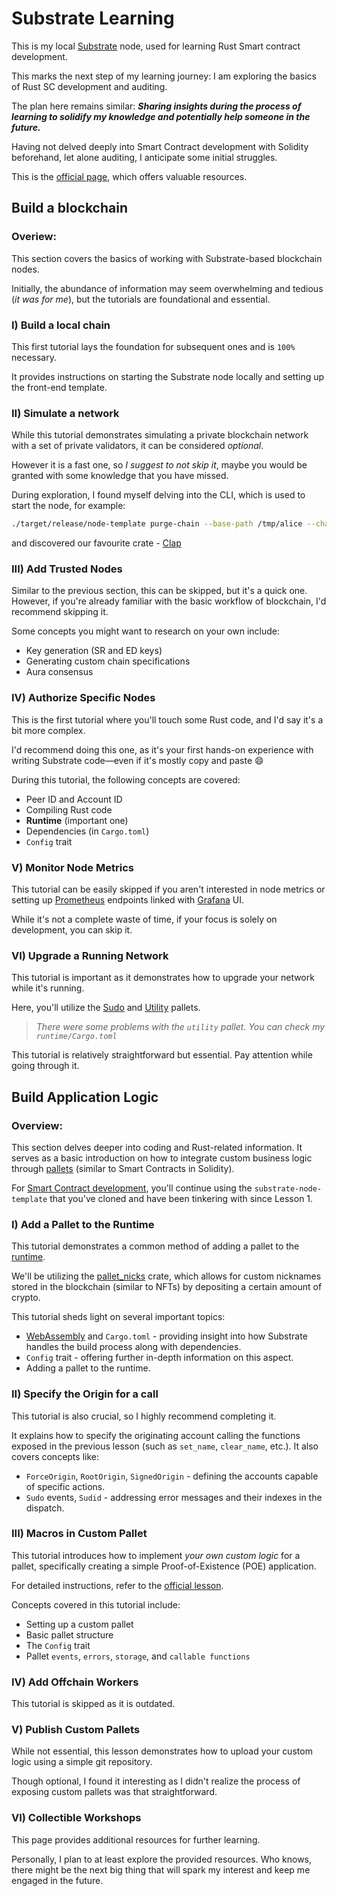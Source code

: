 # Substrate Learning

This is my local [Substrate](https://substrate.io/) node, used for learning Rust Smart contract development.

This marks the next step of my learning journey:  I am exploring the basics of Rust SC development and auditing.

The plan here remains similar: **_Sharing insights during the process of learning to solidify my knowledge and potentially help someone in the future._**

Having not delved deeply into Smart Contract development with Solidity beforehand, let alone auditing, I anticipate some initial struggles.

This is the [official page](https://docs.substrate.io/tutorials/), which offers valuable resources.

## Build a blockchain

### Overiew:

This section covers the basics of working with Substrate-based blockchain nodes.

Initially, the abundance of information may seem overwhelming and tedious (_it was for me_), but the tutorials are foundational and essential.

### I) Build a local chain

This first tutorial lays the foundation for subsequent ones and is `100%` necessary. 

It provides instructions on starting the Substrate node locally and setting up the front-end template.

### II) Simulate a network

While this tutorial demonstrates simulating a private blockchain network with a set of private validators, it can be considered _optional_.

However it is a fast one, so _I suggest to not skip it_, maybe you would be granted with some knowledge that you have missed.

During exploration, I found myself delving into the CLI, which is used to start the node, for example:

```bash
./target/release/node-template purge-chain --base-path /tmp/alice --chain local
```

and discovered our favourite crate - [Clap](https://docs.rs/clap/latest/clap/)

### III) Add Trusted Nodes

Similar to the previous section, this can be skipped, but it's a quick one. However, if you're already familiar with the basic workflow of blockchain, I'd recommend skipping it.

Some concepts you might want to research on your own include:
- Key generation (SR and ED keys)
- Generating custom chain specifications
- Aura consensus

### IV) Authorize Specific Nodes

This is the first tutorial where you'll touch some Rust code, and I'd say it's a bit more complex.

I'd recommend doing this one, as it's your first hands-on experience with writing Substrate code—even if it's mostly copy and paste 😄

During this tutorial, the following concepts are covered:
- Peer ID and Account ID
- Compiling Rust code
- **Runtime** (important one)
- Dependencies (in `Cargo.toml`)
- `Config` trait

### V) Monitor Node Metrics

This tutorial can be easily skipped if you aren't interested in node metrics or setting up [Prometheus](https://prometheus.io/) endpoints linked with [Grafana](https://grafana.com/) UI.

While it's not a complete waste of time, if your focus is solely on development, you can skip it.

### VI) Upgrade a Running Network

This tutorial is important as it demonstrates how to upgrade your network while it's running.

Here, you'll utilize the [Sudo](https://paritytech.github.io/polkadot-sdk/master/pallet_sudo/index.html) and [Utility](https://paritytech.github.io/polkadot-sdk/master/pallet_utility/index.html) pallets.

> _There were some problems with the `utility` pallet. You can check my `runtime/Cargo.toml`_

This tutorial is relatively straightforward but essential. Pay attention while going through it.


## Build Application Logic

### Overview:

This section delves deeper into coding and Rust-related information. It serves as a basic introduction on how to integrate custom business logic through [pallets](https://docs.substrate.io/reference/frame-pallets/) (similar to Smart Contracts in Solidity).

For [Smart Contract development](https://docs.substrate.io/tutorials/smart-contracts/), you'll continue using the `substrate-node-template` that you've cloned and have been tinkering with since Lesson 1.

### I) Add a Pallet to the Runtime

This tutorial demonstrates a common method of adding a pallet to the [runtime](https://docs.substrate.io/learn/runtime-development/).

We'll be utilizing the [pallet_nicks](https://docs.rs/pallet-nicks/28.0.0/pallet_nicks/) crate, which allows for custom nicknames stored in the blockchain (similar to NFTs) by depositing a certain amount of crypto.

This tutorial sheds light on several important topics:
- [WebAssembly](https://wiki.polkadot.network/docs/learn-wasm) and `Cargo.toml` - providing insight into how Substrate handles the build process along with dependencies.
- `Config` trait - offering further in-depth information on this aspect.
- Adding a pallet to the runtime.

### II) Specify the Origin for a call

This tutorial is also crucial, so I highly recommend completing it.

It explains how to specify the originating account calling the functions exposed in the previous lesson (such as `set_name`, `clear_name`, etc.). It also covers concepts like:
- `ForceOrigin`, `RootOrigin`, `SignedOrigin` - defining the accounts capable of specific actions.
- `Sudo` events, `Sudid` - addressing error messages and their indexes in the dispatch.

### III) Macros in Custom Pallet

This tutorial introduces how to implement _your own custom logic_ for a pallet, specifically creating a simple Proof-of-Existence (POE) application.

For detailed instructions, refer to the [official lesson](https://docs.substrate.io/tutorials/build-application-logic/use-macros-in-a-custom-pallet/).

Concepts covered in this tutorial include:
- Setting up a custom pallet
- Basic pallet structure
- The `Config` trait
- Pallet `events`, `errors`, `storage`, and `callable functions`

### IV) Add Offchain Workers

This tutorial is skipped as it is outdated.

### V) Publish Custom Pallets

While not essential, this lesson demonstrates how to upload your custom logic using a simple git repository.

Though optional, I found it interesting as I didn't realize the process of exposing custom pallets was that straightforward.

### VI) Collectible Workshops

This page provides additional resources for further learning.

Personally, I plan to at least explore the provided resources. Who knows, there might be the next big thing that will spark my interest and keep me engaged in the future.
